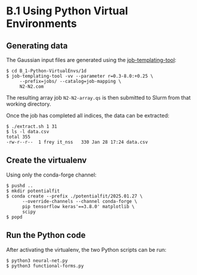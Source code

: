 # B.1 Using Python Virtual Environments

## Generating data

The Gaussian input files are generated using the [job-templating-tool](https://github.com/jtfrey/job-templating-tool):

```
$ cd B_1-Python-VirtualEnvs/1d
$ job-templating-tool -vv --parameter r=0.3-8.0:+0.25 \
     --prefix=jobs/ --catalog=job-mapping \
     N2-N2.com
```

The resulting array job `N2-N2-array.qs` is then submitted to Slurm from that working directory.

Once the job has completed all indices, the data can be extracted:

```
$ ./extract.sh 1 31
$ ls -l data.csv
total 355
-rw-r--r--  1 frey it_nss   330 Jan 28 17:24 data.csv
```

## Create the virtualenv

Using only the conda-forge channel:

```
$ pushd ..
$ mkdir potentialfit
$ conda create --prefix ./potentialfit/2025.01.27 \
      --override-channels --channel conda-forge \
      pip tensorflow keras'==3.8.0' matplotlib \
      scipy
$ popd
```

## Run the Python code

After activating the virtualenv, the two Python scripts can be run:

```
$ python3 neural-net.py
$ python3 functional-forms.py
```
